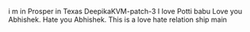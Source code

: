 i m in Prosper in Texas
 DeepikaKVM-patch-3
I love Potti babu
Love you Abhishek.
Hate you Abhishek.
This is a love hate relation ship
main
